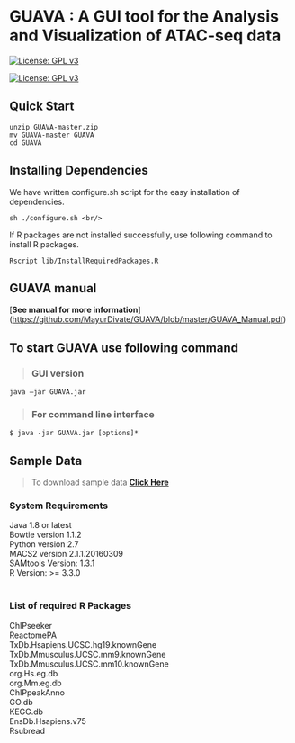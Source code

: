 # GUAVA : A GUI tool for the Analysis and Visualization of ATAC-seq data
[![License: GPL v3](https://img.shields.io/badge/License-GPL%20v3-blue.svg)](https://github.com/MayurDivate/GUAVASourceCode/blob/master/LICENSE)

[![License: GPL v3](https://img.shields.io/badge/License-GPL%20v3-blue.svg)](https://www.gnu.org/licenses/gpl-3.0)



## Quick Start
```
unzip GUAVA-master.zip
mv GUAVA-master GUAVA
cd GUAVA
```
## Installing Dependencies</h2>
We have written configure.sh script for the easy installation of dependencies.
```
sh ./configure.sh <br/>
```

If R packages are not installed successfully, use following command to install R packages.
```
Rscript lib/InstallRequiredPackages.R 
```

## GUAVA manual
[**See manual for more information**] (https://github.com/MayurDivate/GUAVA/blob/master/GUAVA_Manual.pdf)


## To start GUAVA use following command

>### GUI version
```
java –jar GUAVA.jar
```
> ### For command line interface
```
$ java -jar GUAVA.jar [options]*
```
 
## Sample Data
> To download sample data [ **Click Here** ](http://ec2-52-201-246-161.compute-1.amazonaws.com/guava/)

 
### System Requirements
  Java 1.8 or latest<br/>
  Bowtie version 1.1.2<br/>
  Python version 2.7<br/>
  MACS2 version 2.1.1.20160309<br/>
  SAMtools Version: 1.3.1<br/>
  R Version: >= 3.3.0<br/><br/>

### List of required R Packages
ChIPseeker <br/>
ReactomePA <br/>
TxDb.Hsapiens.UCSC.hg19.knownGene <br/>
TxDb.Mmusculus.UCSC.mm9.knownGene <br/>
TxDb.Mmusculus.UCSC.mm10.knownGene <br/>
org.Hs.eg.db <br/>
org.Mm.eg.db <br/>
ChIPpeakAnno <br/>
GO.db <br/>
KEGG.db <br/>
EnsDb.Hsapiens.v75 <br/>
Rsubread <br/>

